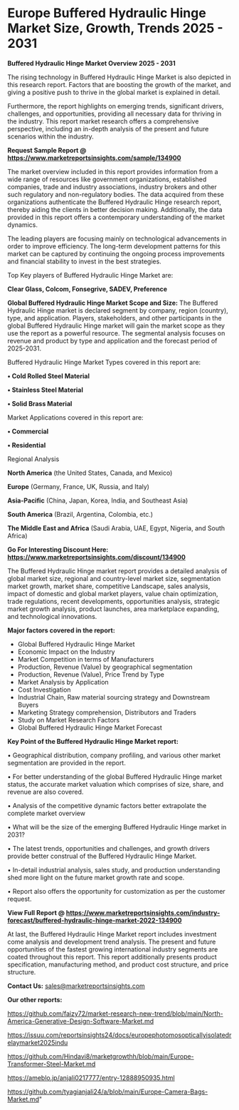  # Europe Buffered Hydraulic Hinge Market Size, Growth, Trends 2025 - 2031

<Strong> Buffered Hydraulic Hinge Market Overview 2025 - 2031</strong>

The rising technology in Buffered Hydraulic Hinge Market is also depicted in this research report. Factors that are boosting the growth of the market, and giving a positive push to thrive in the global market is explained in detail.

Furthermore, the report highlights on emerging trends, significant drivers, challenges, and opportunities, providing all necessary data for thriving in the industry. This report market research offers a comprehensive perspective, including an in-depth analysis of the present and future scenarios within the industry.

<strong>Request Sample Report @ <a href=https://www.marketreportsinsights.com/sample/134900>https://www.marketreportsinsights.com/sample/134900</a></strong>

The market overview included in this report provides information from a wide range of resources like government organizations, established companies, trade and industry associations, industry brokers and other such regulatory and non-regulatory bodies. The data acquired from these organizations authenticate the Buffered Hydraulic Hinge research report, thereby aiding the clients in better decision making. Additionally, the data provided in this report offers a contemporary understanding of the market dynamics.

The leading players are focusing mainly on technological advancements in order to improve efficiency. The long-term development patterns for this market can be captured by continuing the ongoing process improvements and financial stability to invest in the best strategies.

Top Key players of Buffered Hydraulic Hinge Market are:

<strong>Clear Glass, Colcom, Fonsegrive, SADEV, Preference</strong>

<strong><b>Global Buffered Hydraulic Hinge Market Scope and Size:</b></strong>
The Buffered Hydraulic Hinge market is declared segment by company, region (country), type, and application. Players, stakeholders, and other participants in the global Buffered Hydraulic Hinge market will gain the market scope as they use the report as a powerful resource. The segmental analysis focuses on revenue and product by type and application and the forecast period of 2025-2031.

Buffered Hydraulic Hinge Market Types covered in this report are:

<strong>• Cold Rolled Steel Material

• Stainless Steel Material

• Solid Brass Material</strong>

Market Applications covered in this report are:

<strong>• Commercial

• Residential</strong> 

Regional Analysis

<strong>North America</strong> (the United States, Canada, and Mexico)

<strong>Europe</strong> (Germany, France, UK, Russia, and Italy)

<strong>Asia-Pacific</strong> (China, Japan, Korea, India, and Southeast Asia)

<strong>South America</strong> (Brazil, Argentina, Colombia, etc.)

<strong>The Middle East and Africa</strong> (Saudi Arabia, UAE, Egypt, Nigeria, and South Africa)

<strong>Go For Interesting Discount Here: <a href=https://www.marketreportsinsights.com/discount/134900>https://www.marketreportsinsights.com/discount/134900</a></strong>

The Buffered Hydraulic Hinge market report provides a detailed analysis of global market size, regional and country-level market size, segmentation market growth, market share, competitive Landscape, sales analysis, impact of domestic and global market players, value chain optimization, trade regulations, recent developments, opportunities analysis, strategic market growth analysis, product launches, area marketplace expanding, and technological innovations.

<strong><b>Major factors covered in the report:</b></strong>
<ul>
  <li>Global Buffered Hydraulic Hinge Market </li>
  <li>Economic Impact on the Industry</li>
  <li>Market Competition in terms of Manufacturers</li>
  <li>Production, Revenue (Value) by geographical segmentation</li>
  <li>Production, Revenue (Value), Price Trend by Type</li>
  <li>Market Analysis by Application</li>
  <li>Cost Investigation</li>
  <li>Industrial Chain, Raw material sourcing strategy and Downstream Buyers</li>
  <li>Marketing Strategy comprehension, Distributors and Traders</li>
  <li>Study on Market Research Factors</li>
  <li>Global Buffered Hydraulic Hinge Market Forecast</li>
</ul>

<strong><b>Key Point of the Buffered Hydraulic Hinge Market report:</b></strong>

• Geographical distribution, company profiling, and various other market segmentation are provided in the report.

• For better understanding of the global Buffered Hydraulic Hinge market status, the accurate market valuation which comprises of size, share, and revenue are also covered.

• Analysis of the competitive dynamic factors better extrapolate the complete market overview

• What will be the size of the emerging Buffered Hydraulic Hinge market in 2031?

• The latest trends, opportunities and challenges, and growth drivers provide better construal of the Buffered Hydraulic Hinge Market.

• In-detail industrial analysis, sales study, and production understanding shed more light on the future market growth rate and scope.

• Report also offers the opportunity for customization as per the customer request.

<strong><b>View Full Report @ <a href=https://www.marketreportsinsights.com/industry-forecast/buffered-hydraulic-hinge-market-2022-134900>https://www.marketreportsinsights.com/industry-forecast/buffered-hydraulic-hinge-market-2022-134900</a></b></strong>


At last, the Buffered Hydraulic Hinge Market report includes investment come analysis and development trend analysis. The present and future opportunities of the fastest growing international industry segments are coated throughout this report. This report additionally presents product specification, manufacturing method, and product cost structure, and price structure.

<strong>Contact Us:</strong>
sales@marketreportsinsights.com

<strong>Our other reports:</strong>

<a href=https://github.com/faizy72/market-research-new-trend/blob/main/North-America-Generative-Design-Software-Market.md>https://github.com/faizy72/market-research-new-trend/blob/main/North-America-Generative-Design-Software-Market.md</a>

<a href=https://issuu.com/reportsinsights24/docs/europephotomosopticallyisolatedrelaymarket2025indu>https://issuu.com/reportsinsights24/docs/europephotomosopticallyisolatedrelaymarket2025indu</a>

<a href=https://github.com/Hindavi8/marketgrowthh/blob/main/Europe-Transformer-Steel-Market.md>https://github.com/Hindavi8/marketgrowthh/blob/main/Europe-Transformer-Steel-Market.md</a>

<a href=https://ameblo.jp/anjali0217777/entry-12888950935.html>https://ameblo.jp/anjali0217777/entry-12888950935.html</a>

<a href=https://github.com/tyagianjali24/a/blob/main/Europe-Camera-Bags-Market.md>https://github.com/tyagianjali24/a/blob/main/Europe-Camera-Bags-Market.md</a>"
